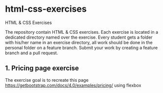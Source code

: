 # html-css-exercises
HTML &amp; CSS Exercises 

The repository contain HTML &amp; CSS exercises.
Each exercise is located in a dedicated directory named over the exercise.
Every student gets a folder with his/her name in an exercise directory, all work should be done in the personal folder on a feature branch.
Submit your work by creating a feature branch and a pull request.

## 1. Pricing page exercise
The exercise goal is to recreate this page https://getbootstrap.com/docs/4.0/examples/pricing/ using flexbox

